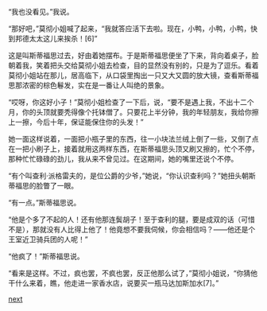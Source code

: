 
“我也没看见。”我说。

“那好吧，”莫彻小姐喊了起来，“我就答应活下去啦。现在，小鸭，小鸭，小鸭，快到邦德太太这儿来挨杀！[6]”

这是叫斯蒂福思过去，好由着她摆布。于是斯蒂福思便坐了下来，背向着桌子，脸朝着我，笑着把头交给莫彻小姐去检查，目的显然没有别的，只是为了逗乐。看着莫彻小姐站在那儿，居高临下，从口袋里掏出一只又大又圆的放大镜，查看斯蒂福思那浓密的棕色鬈发，实在是一番让人叫绝的景象。

“哎呀，你这好小子！”莫彻小姐检查了一下后，说，“要不是遇上我，不出十二个月，你的头顶就要秃得像个托钵僧了。只要花上半分钟，我的年轻朋友，我给你擦上一擦，今后十年，保证能保住你的头发！”

她一面这样说着，一面把小瓶子里的东西，往一小块法兰绒上倒了一些，又倒了点在一把小刷子上，接着就用这两样东西，在斯蒂福思头顶又刷又擦的，忙个不停，那种忙忙碌碌的劲儿，我从来不曾见过。在这期间，她的嘴里还说个不停。

“有个叫查利·派格雷夫的，是位公爵的少爷，”她说，“你认识查利吗？”她扭头朝斯蒂福思的脸瞥了一眼。

“有一点。”斯蒂福思说。

“他是个多了不起的人！还有他那连鬓胡子！至于查利的腿，要是成双的话（可惜不是），那就没有人比得上他了！他竟想不要我伺候，你会相信吗？——他还是个王室近卫骑兵团的人呢！”

“他疯了！”斯蒂福思说。

“看来是这样。不过，疯也罢，不疯也罢，反正他那么试了，”莫彻小姐说，“你猜他干什么来着，瞧，他走进一家香水店，说要买一瓶马达加斯加水[7]。”

[next](page298)